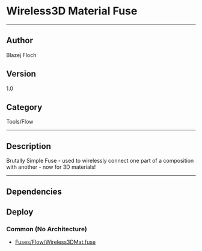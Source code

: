 # Wireless3D Material Fuse
___

## Author
Blazej Floch

## Version
1.0

## Category
Tools/Flow

___

## Description
Brutally Simple Fuse - used to wirelessly connect one part of a composition with another - now for 3D materials!

___

## Dependencies

## Deploy

### Common (No Architecture)

<ul>
<li><a href="https://gitlab.com/WeSuckLess/Reactor/-/blob/master/Atoms/com.wesuckless.Wireless3DMat/Fuses/Flow/Wireless3DMat.fuse?ref_type=heads">Fuses/Flow/Wireless3DMat.fuse</a></li>
</ul>
